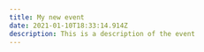 ```yaml
---
title: My new event
date: 2021-01-10T18:33:14.914Z
description: This is a description of the event
---
```


